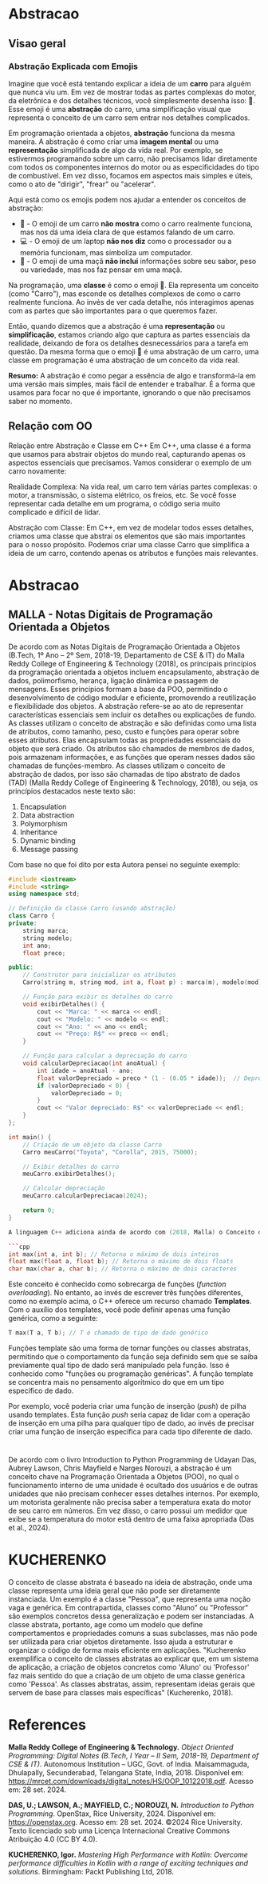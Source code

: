 # Abstracao 

## Visao geral 
### Abstração Explicada com Emojis

Imagine que você está tentando explicar a ideia de um **carro** para alguém que nunca viu um. Em vez de mostrar todas as partes complexas do motor, da eletrônica e dos detalhes técnicos, você simplesmente desenha isso: 🚗. Esse emoji é uma **abstração** do carro, uma simplificação visual que representa o conceito de um carro sem entrar nos detalhes complicados.

Em programação orientada a objetos, **abstração** funciona da mesma maneira. A abstração é como criar uma **imagem mental** ou uma **representação** simplificada de algo da vida real. Por exemplo, se estivermos programando sobre um carro, não precisamos lidar diretamente com todos os componentes internos do motor ou as especificidades do tipo de combustível. Em vez disso, focamos em aspectos mais simples e úteis, como o ato de "dirigir", "frear" ou "acelerar".

Aqui está como os emojis podem nos ajudar a entender os conceitos de abstração:

- 🚗 - O emoji de um carro **não mostra** como o carro realmente funciona, mas nos dá uma ideia clara de que estamos falando de um carro.
- 💻 - O emoji de um laptop **não nos diz** como o processador ou a memória funcionam, mas simboliza um computador.
- 🍎 - O emoji de uma maçã **não inclui** informações sobre seu sabor, peso ou variedade, mas nos faz pensar em uma maçã.

Na programação, uma **classe** é como o emoji 🚗. Ela representa um conceito (como "Carro"), mas esconde os detalhes complexos de como o carro realmente funciona. Ao invés de ver cada detalhe, nós interagimos apenas com as partes que são importantes para o que queremos fazer.

Então, quando dizemos que a abstração é uma **representação** ou **simplificação**, estamos criando algo que captura as partes essenciais da realidade, deixando de fora os detalhes desnecessários para a tarefa em questão. Da mesma forma que o emoji 🚗 é uma abstração de um carro, uma classe em programação é uma abstração de um conceito da vida real.

**Resumo:** A abstração é como pegar a essência de algo e transformá-la em uma versão mais simples, mais fácil de entender e trabalhar. É a forma que usamos para focar no que é importante, ignorando o que não precisamos saber no momento.

## Relação com OO

Relação entre Abstração e Classe em C++
Em C++, uma classe é a forma que usamos para abstrair objetos do mundo real, capturando apenas os aspectos essenciais que precisamos. Vamos considerar o exemplo de um carro novamente:

Realidade Complexa:
Na vida real, um carro tem várias partes complexas: o motor, a transmissão, o sistema elétrico, os freios, etc. Se você fosse representar cada detalhe em um programa, o código seria muito complicado e difícil de lidar.

Abstração com Classe:
Em C++, em vez de modelar todos esses detalhes, criamos uma classe que abstrai os elementos que são mais importantes para o nosso propósito. Podemos criar uma classe Carro que simplifica a ideia de um carro, contendo apenas os atributos e funções mais relevantes.


# Abstracao

## MALLA - Notas Digitais de Programação Orientada a Objetos
De acordo com as Notas Digitais de Programação Orientada a Objetos (B.Tech, 1º Ano – 2º Sem, 2018-19, Departamento de CSE & IT) do Malla Reddy College of Engineering & Technology (2018), os principais princípios da programação orientada a objetos incluem encapsulamento, abstração de dados, polimorfismo, herança, ligação dinâmica e passagem de mensagens. Esses princípios formam a base da POO, permitindo o desenvolvimento de código modular e eficiente, promovendo a reutilização e flexibilidade dos objetos. A abstração refere-se ao ato de representar características essenciais sem incluir os detalhes ou explicações de fundo. As classes utilizam o conceito de abstração e são definidas como uma lista de atributos, como tamanho, peso, custo e funções para operar sobre esses atributos. Elas encapsulam todas as propriedades essenciais do objeto que será criado. Os atributos são chamados de membros de dados, pois armazenam informações, e as funções que operam nesses dados são chamadas de funções-membro. As classes utilizam o conceito de abstração de dados, por isso são chamadas de tipo abstrato de dados (TAD) (Malla Reddy College of Engineering & Technology, 2018), ou seja, os princípios destacados neste texto são:

1. Encapsulation
2. Data abstraction
3. Polymorphism
4. Inheritance
5. Dynamic binding
6. Message passing

Com base no que foi dito por esta Autora pensei no seguinte exemplo: 

```cpp
#include <iostream>
#include <string>
using namespace std;

// Definição da classe Carro (usando abstração)
class Carro {
private:
    string marca;
    string modelo;
    int ano;
    float preco;

public:
    // Construtor para inicializar os atributos
    Carro(string m, string mod, int a, float p) : marca(m), modelo(mod), ano(a), preco(p) {}

    // Função para exibir os detalhes do carro
    void exibirDetalhes() {
        cout << "Marca: " << marca << endl;
        cout << "Modelo: " << modelo << endl;
        cout << "Ano: " << ano << endl;
        cout << "Preço: R$" << preco << endl;
    }

    // Função para calcular a depreciação do carro
    void calcularDepreciacao(int anoAtual) {
        int idade = anoAtual - ano;
        float valorDepreciado = preco * (1 - (0.05 * idade));  // Deprecia 5% por ano
        if (valorDepreciado < 0) {
            valorDepreciado = 0;
        }
        cout << "Valor depreciado: R$" << valorDepreciado << endl;
    }
};

int main() {
    // Criação de um objeto da classe Carro
    Carro meuCarro("Toyota", "Corolla", 2015, 75000);

    // Exibir detalhes do carro
    meuCarro.exibirDetalhes();

    // Calcular depreciação
    meuCarro.calcularDepreciacao(2024);

    return 0;
}

A linguagem C++ adiciona ainda de acordo com (2018, Malla) o Conceito de Templates, onde em vez de escrever diferentes funções para diferentes tipos de dados, podemos definir uma função comum. Por exemplo:

```cpp
int max(int a, int b); // Retorna o máximo de dois inteiros
float max(float a, float b); // Retorna o máximo de dois floats
char max(char a, char b); // Retorna o máximo de dois caracteres
```

Este conceito é conhecido como sobrecarga de funções (*function overloading*). No entanto, ao invés de escrever três funções diferentes, como no exemplo acima, o C++ oferece um recurso chamado **Templates**. Com o auxílio dos templates, você pode definir apenas uma função genérica, como a seguinte:

```cpp
T max(T a, T b); // T é chamado de tipo de dado genérico
```

Funções template são uma forma de tornar funções ou classes abstratas, permitindo que o comportamento da função seja definido sem que se saiba previamente qual tipo de dado será manipulado pela função. Isso é conhecido como "funções ou programação genéricas". A função template se concentra mais no pensamento algorítmico do que em um tipo específico de dado.

Por exemplo, você poderia criar uma função de inserção (*push*) de pilha usando templates. Esta função *push* seria capaz de lidar com a operação de inserção em uma pilha para qualquer tipo de dado, ao invés de precisar criar uma função de inserção específica para cada tipo diferente de dado.

#

De acordo com o livro Introduction to Python Programming de Udayan Das, Aubrey Lawson, Chris Mayfield e Narges Norouzi, a abstração é um conceito chave na Programação Orientada a Objetos (POO), no qual o funcionamento interno de uma unidade é ocultado dos usuários e de outras unidades que não precisam conhecer esses detalhes internos. Por exemplo, um motorista geralmente não precisa saber a temperatura exata do motor de seu carro em números. Em vez disso, o carro possui um medidor que exibe se a temperatura do motor está dentro de uma faixa apropriada (Das et al., 2024).

# KUCHERENKO

O conceito de classe abstrata é baseado na ideia de abstração, onde uma classe representa uma ideia geral que não pode ser diretamente instanciada. Um exemplo é a classe "Pessoa", que representa uma noção vaga e genérica. Em contrapartida, classes como "Aluno" ou "Professor" são exemplos concretos dessa generalização e podem ser instanciadas. A classe abstrata, portanto, age como um modelo que define comportamentos e propriedades comuns a suas subclasses, mas não pode ser utilizada para criar objetos diretamente. Isso ajuda a estruturar e organizar o código de forma mais eficiente em aplicações. "Kucherenko exemplifica o conceito de classes abstratas ao explicar que, em um sistema de aplicação, a criação de objetos concretos como 'Aluno' ou 'Professor' faz mais sentido do que a criação de um objeto de uma classe genérica como 'Pessoa'. As classes abstratas, assim, representam ideias gerais que servem de base para classes mais específicas" (Kucherenko, 2018).

# References


**Malla Reddy College of Engineering & Technology.** *Object Oriented Programming: Digital Notes (B.Tech, I Year – II Sem, 2018-19, Department of CSE & IT)*. Autonomous Institution – UGC, Govt. of India. Maisammaguda, Dhulapally, Secunderabad, Telangana State, India, 2018. Disponível em: <https://mrcet.com/downloads/digital_notes/HS/OOP_10122018.pdf>. Acesso em: 28 set. 2024.

**DAS, U.; LAWSON, A.; MAYFIELD, C.; NOROUZI, N.** *Introduction to Python Programming*. OpenStax, Rice University, 2024. Disponível em: <https://openstax.org>. Acesso em: 28 set. 2024. ©2024 Rice University. Texto licenciado sob uma Licença Internacional Creative Commons Atribuição 4.0 (CC BY 4.0).

**KUCHERENKO, Igor.** *Mastering High Performance with Kotlin: Overcome performance difficulties in Kotlin with a range of exciting techniques and solutions*. Birmingham: Packt Publishing Ltd, 2018.
